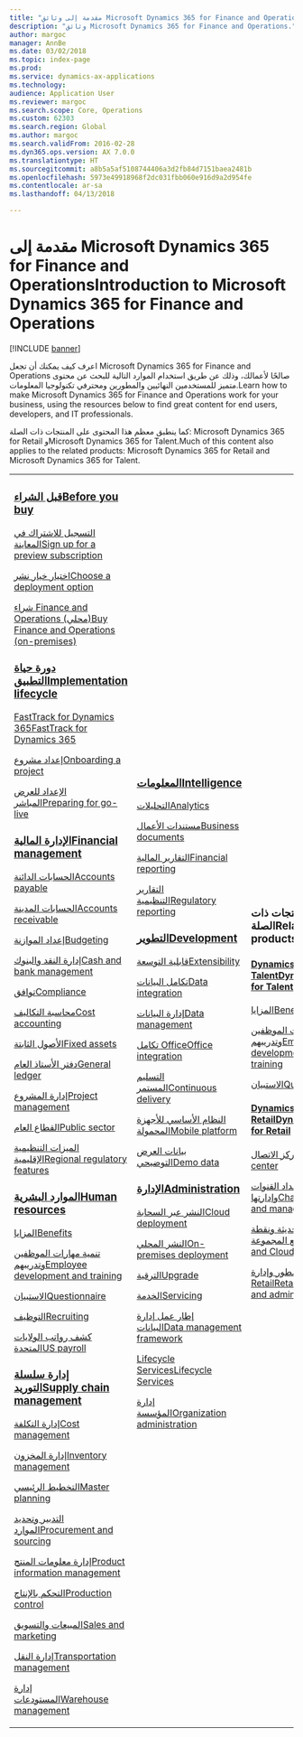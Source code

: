 ```yaml
---
title: "مقدمة إلى وثائق Microsoft Dynamics 365 for Finance and Operations"
description: "وثائق Microsoft Dynamics 365 for Finance and Operations."
author: margoc
manager: AnnBe
ms.date: 03/02/2018
ms.topic: index-page
ms.prod: 
ms.service: dynamics-ax-applications
ms.technology: 
audience: Application User
ms.reviewer: margoc
ms.search.scope: Core, Operations
ms.custom: 62303
ms.search.region: Global
ms.author: margoc
ms.search.validFrom: 2016-02-28
ms.dyn365.ops.version: AX 7.0.0
ms.translationtype: HT
ms.sourcegitcommit: a8b5a5af5108744406a3d2fb84d7151baea2481b
ms.openlocfilehash: 5973e49918968f2dc031fbb060e916d9a2d954fe
ms.contentlocale: ar-sa
ms.lasthandoff: 04/13/2018

---
```


# <a name="introduction-to-microsoft-dynamics-365-for-finance-and-operations"></a><span data-ttu-id="d5010-103">مقدمة إلى Microsoft Dynamics 365 for Finance and Operations</span><span class="sxs-lookup"><span data-stu-id="d5010-103">Introduction to Microsoft Dynamics 365 for Finance and Operations</span></span>
[!INCLUDE [banner](includes/banner.md)]

<span data-ttu-id="d5010-104">اعرف كيف يمكنك أن تجعل Microsoft Dynamics 365 for Finance and Operations صالحًا لأعمالك، وذلك عن طريق استخدام الموارد التالية للبحث عن محتوى متميز للمستخدمين النهائيين والمطورين ومحترفي تكنولوجيا المعلومات.</span><span class="sxs-lookup"><span data-stu-id="d5010-104">Learn how to make Microsoft Dynamics 365 for Finance and Operations work for your business, using the resources below to find great content for end users, developers, and IT professionals.</span></span> 

<span data-ttu-id="d5010-105">كما ينطبق معظم هذا المحتوى على المنتجات ذات الصلة: Microsoft Dynamics 365 for Retail وMicrosoft Dynamics 365 for Talent.</span><span class="sxs-lookup"><span data-stu-id="d5010-105">Much of this content also applies to the related products: Microsoft Dynamics 365 for Retail and Microsoft Dynamics 365 for Talent.</span></span> 

<table>
<colgroup>
<col width="33%" />
<col width="33%" />
<col width="33%" />
</colgroup>
<tbody>
<tr class="odd">
<td>
<h3><span data-ttu-id="d5010-106"><a href="get-started/before-you-buy.md">قبل الشراء</a></span><span class="sxs-lookup"><span data-stu-id="d5010-106"><a href="get-started/before-you-buy.md">Before you buy</a></span></span></h3>
<p><span data-ttu-id="d5010-107"><a href="../dev-itpro/dev-tools/sign-up-preview-subscription.md">التسجيل للاشتراك في المعاينة</a></span><span class="sxs-lookup"><span data-stu-id="d5010-107"><a href="../dev-itpro/dev-tools/sign-up-preview-subscription.md">Sign up for a preview subscription</a></span></span></p>
 <p><span data-ttu-id="d5010-108"><a href="../dev-itpro/deployment/choose-deployment-type.md">اختيار خيار نشر</a></span><span class="sxs-lookup"><span data-stu-id="d5010-108"><a href="../dev-itpro/deployment/choose-deployment-type.md">Choose a deployment option</a></span></span></p>
 <p><span data-ttu-id="d5010-109"><a href="get-started/purchase-on-premises.md">شراء Finance and Operations (محلي)</a></span><span class="sxs-lookup"><span data-stu-id="d5010-109"><a href="get-started/purchase-on-premises.md">Buy Finance and Operations (on-premises)</a></span></span></p>

<h3><span data-ttu-id="d5010-110"><a href="imp-lifecycle/implementation-lifecycle.md">دورة حياة التطبيق</a></span><span class="sxs-lookup"><span data-stu-id="d5010-110"><a href="imp-lifecycle/implementation-lifecycle.md">Implementation lifecycle</a></span></span></h3>
<p><span data-ttu-id="d5010-111"><a href="get-started/fasttrack-dynamics-365-overview.md">FastTrack for Dynamics 365</a></span><span class="sxs-lookup"><span data-stu-id="d5010-111"><a href="get-started/fasttrack-dynamics-365-overview.md">FastTrack for Dynamics 365</a></span></span></p>
<p><span data-ttu-id="d5010-112"><a href="imp-lifecycle/onboard.md">إعداد مشروع</a></span><span class="sxs-lookup"><span data-stu-id="d5010-112"><a href="imp-lifecycle/onboard.md">Onboarding a project</a></span></span></p>
<p><span data-ttu-id="d5010-113"><a href="imp-lifecycle/prepare-go-live.md">الإعداد للعرض المباشر</a></span><span class="sxs-lookup"><span data-stu-id="d5010-113"><a href="imp-lifecycle/prepare-go-live.md">Preparing for go-live</a></span></span></p>
  
<h3><span data-ttu-id="d5010-114"><a href="../financials/index.md">الإدارة المالية</a></span><span class="sxs-lookup"><span data-stu-id="d5010-114"><a href="../financials/index.md">Financial management</a></span></span></h3>
<p><span data-ttu-id="d5010-115"><a href="../financials/accounts-payable/accounts-payable.md">الحسابات الدائنة</a></span><span class="sxs-lookup"><span data-stu-id="d5010-115"><a href="../financials/accounts-payable/accounts-payable.md">Accounts payable</a></span></span></p>
<p><span data-ttu-id="d5010-116"><a href="../financials/accounts-receivable/accounts-receivable.md">الحسابات المدينة</a></span><span class="sxs-lookup"><span data-stu-id="d5010-116"><a href="../financials/accounts-receivable/accounts-receivable.md">Accounts receivable</a></span></span></p>
<p><span data-ttu-id="d5010-117"><a href="../financials/budgeting/budgeting-overview.md">إعداد الموازنة</a></span><span class="sxs-lookup"><span data-stu-id="d5010-117"><a href="../financials/budgeting/budgeting-overview.md">Budgeting</a></span></span></p>
<p><span data-ttu-id="d5010-118"><a href="../financials/cash-bank-management/cash-bank-management.md">إدارة النقد والبنوك</a></span><span class="sxs-lookup"><span data-stu-id="d5010-118"><a href="../financials/cash-bank-management/cash-bank-management.md">Cash and bank management</a></span></span></p>
<p><span data-ttu-id="d5010-119"><a href="../financials/general-ledger/audit-policy-rules.md">توافق</a></span><span class="sxs-lookup"><span data-stu-id="d5010-119"><a href="../financials/general-ledger/audit-policy-rules.md">Compliance</a></span></span></p>
<p><span data-ttu-id="d5010-120"><a href="../financials/cost-accounting/cost-accounting-home-page.md">محاسبة التكاليف</a></span><span class="sxs-lookup"><span data-stu-id="d5010-120"><a href="../financials/cost-accounting/cost-accounting-home-page.md">Cost accounting</a></span></span></p>
<p><span data-ttu-id="d5010-121"><a href="../financials/fixed-assets/fixed-assets.md">الأصول الثابتة</a></span><span class="sxs-lookup"><span data-stu-id="d5010-121"><a href="../financials/fixed-assets/fixed-assets.md">Fixed assets</a></span></span></p>
<p><span data-ttu-id="d5010-122"><a href="../financials/general-ledger/general-ledger.md">دفتر الأستاذ العام</a></span><span class="sxs-lookup"><span data-stu-id="d5010-122"><a href="../financials/general-ledger/general-ledger.md">General ledger</a></span></span></p>
<p><span data-ttu-id="d5010-123"><a href="../financials/project-management/overview-project-management-accounting.md">إدارة المشروع</a></span><span class="sxs-lookup"><span data-stu-id="d5010-123"><a href="../financials/project-management/overview-project-management-accounting.md">Project management</a></span></span></p>
<p><span data-ttu-id="d5010-124"><a href="../financials/public-sector/public-sector-functionality.md">القطاع العام</a></span><span class="sxs-lookup"><span data-stu-id="d5010-124"><a href="../financials/public-sector/public-sector-functionality.md">Public sector</a></span></span></p>
<p><span data-ttu-id="d5010-125"><a href="../dev-itpro/lcs-solutions/country-region.md">الميزات التنظيمية الإقليمية</a></span><span class="sxs-lookup"><span data-stu-id="d5010-125"><a href="../dev-itpro/lcs-solutions/country-region.md">Regional regulatory features</a></span></span></p>

<H3><span data-ttu-id="d5010-126"><a href="hr/hr-landing-page.md">الموارد البشرية</a></span><span class="sxs-lookup"><span data-stu-id="d5010-126"><a href="hr/hr-landing-page.md">Human resources</a></span></span></h3>
<p><span data-ttu-id="d5010-127"><a href="../talent/manage-benefit-program.md">المزايا</a></span><span class="sxs-lookup"><span data-stu-id="d5010-127"><a href="../talent/manage-benefit-program.md">Benefits</a></span></span></p>
<p><span data-ttu-id="d5010-128"><a href="../talent/performance-management-overview.md">تنمية مهارات الموظفين وتدريبهم</a></span><span class="sxs-lookup"><span data-stu-id="d5010-128"><a href="../talent/performance-management-overview.md">Employee development and training</a></span></span></p>
<p><span data-ttu-id="d5010-129"><a href="../talent/questionnaires.md">الاستبيان</a></span><span class="sxs-lookup"><span data-stu-id="d5010-129"><a href="../talent/questionnaires.md">Questionnaire</a></span></span></p>
<p><span data-ttu-id="d5010-130"><a href="hr/manage-recruiting-process.md">التوظيف</a></span><span class="sxs-lookup"><span data-stu-id="d5010-130"><a href="hr/manage-recruiting-process.md">Recruiting</a></span></span></p>
<p><span data-ttu-id="d5010-131"><a href="hr/localizations/noam-usa-payroll.md">كشف رواتب الولايات المتحدة</a></span><span class="sxs-lookup"><span data-stu-id="d5010-131"><a href="hr/localizations/noam-usa-payroll.md">US payroll</a></span></span></p>

<h3><span data-ttu-id="d5010-132"><a href="../supply-chain/index.md">إدارة سلسلة التوريد</a></span><span class="sxs-lookup"><span data-stu-id="d5010-132"><a href="../supply-chain/index.md">Supply chain management</a></span></span></h3>
<p><span data-ttu-id="d5010-133"><a href="../supply-chain/cost-management/costing-sheets.md">إدارة التكلفة</a></span><span class="sxs-lookup"><span data-stu-id="d5010-133"><a href="../supply-chain/cost-management/costing-sheets.md">Cost management</a></span></span></p>
<p><span data-ttu-id="d5010-134"><a href="../supply-chain/inventory/inventory-home-page.md">إدارة المخزون</a></span><span class="sxs-lookup"><span data-stu-id="d5010-134"><a href="../supply-chain/inventory/inventory-home-page.md">Inventory management</a></span></span></p>
<p><span data-ttu-id="d5010-135"><a href="../supply-chain/master-planning/master-plans.md">التخطيط الرئيسي</a></span><span class="sxs-lookup"><span data-stu-id="d5010-135"><a href="../supply-chain/master-planning/master-plans.md">Master planning</a></span></span></p>
<p><span data-ttu-id="d5010-136"><a href="../supply-chain/procurement/procurement-sourcing-overview.md">التدبير وتحديد الموارد</a></span><span class="sxs-lookup"><span data-stu-id="d5010-136"><a href="../supply-chain/procurement/procurement-sourcing-overview.md">Procurement and sourcing</a></span></span></p>
<p><span data-ttu-id="d5010-137"><a href="../supply-chain/pim/product-information.md">إدارة معلومات المنتج</a></span><span class="sxs-lookup"><span data-stu-id="d5010-137"><a href="../supply-chain/pim/product-information.md">Product information management</a></span></span></p>
<p><span data-ttu-id="d5010-138"><a href="../supply-chain/production-control/production-process-overview.md">التحكم بالإنتاج</a></span><span class="sxs-lookup"><span data-stu-id="d5010-138"><a href="../supply-chain/production-control/production-process-overview.md">Production control</a></span></span></p>
<p><span data-ttu-id="d5010-139"><a href="../supply-chain/sales-marketing/overview-sales-marketing.md">المبيعات والتسويق</a></span><span class="sxs-lookup"><span data-stu-id="d5010-139"><a href="../supply-chain/sales-marketing/overview-sales-marketing.md">Sales and marketing</a></span></span></p>
<p><span data-ttu-id="d5010-140"><a href="../supply-chain/transportation/transportation-management-overview.md">إدارة النقل</a></span><span class="sxs-lookup"><span data-stu-id="d5010-140"><a href="../supply-chain/transportation/transportation-management-overview.md">Transportation management</a></span></span></p>
<p><span data-ttu-id="d5010-141"><a href="../supply-chain/warehousing/warehouse-configuration.md">إدارة المستودعات</a></span><span class="sxs-lookup"><span data-stu-id="d5010-141"><a href="../supply-chain/warehousing/warehouse-configuration.md">Warehouse management</a></span></span></p>

</td>
<td>
<h3><span data-ttu-id="d5010-142"><a href="../dev-itpro/analytics/bi-reporting-home-page.md">المعلومات</a></span><span class="sxs-lookup"><span data-stu-id="d5010-142"><a href="../dev-itpro/analytics/bi-reporting-home-page.md">Intelligence</a></span></span></h3>
<p><span data-ttu-id="d5010-143"><a href="../dev-itpro/analytics/analytics.md">التحليلات</a></span><span class="sxs-lookup"><span data-stu-id="d5010-143"><a href="../dev-itpro/analytics/analytics.md">Analytics</a></span></span></p>
 <p><span data-ttu-id="d5010-144"><a href="../dev-itpro/analytics/document-reporting-services.md">مستندات الأعمال</a></span><span class="sxs-lookup"><span data-stu-id="d5010-144"><a href="../dev-itpro/analytics/document-reporting-services.md">Business documents</a></span></span></p>
<p><span data-ttu-id="d5010-145"><a href="../dev-itpro/analytics/financial-reporting-intro.md">التقارير المالية</a></span><span class="sxs-lookup"><span data-stu-id="d5010-145"><a href="../dev-itpro/analytics/financial-reporting-intro.md">Financial reporting</a></span></span></p>
<p><span data-ttu-id="d5010-146"><a href="../dev-itpro/analytics/general-electronic-reporting.md">التقارير التنظيمية</a></span><span class="sxs-lookup"><span data-stu-id="d5010-146"><a href="../dev-itpro/analytics/general-electronic-reporting.md">Regulatory reporting</a></span></span></p>



<h3><span data-ttu-id="d5010-147"><a href="../dev-itpro/dev-tools/developer-home-page.md">التطوير</span><span class="sxs-lookup"><span data-stu-id="d5010-147"><a href="../dev-itpro/dev-tools/developer-home-page.md">Development</span></span></h3>
<p><span data-ttu-id="d5010-148"><a href="../dev-itpro/extensibility/extensibility-home-page.md">قابلية التوسعة</a></span><span class="sxs-lookup"><span data-stu-id="d5010-148"><a href="../dev-itpro/extensibility/extensibility-home-page.md">Extensibility</a></span></span></p>

<p><span data-ttu-id="d5010-149"><a href="../dev-itpro/data-entities/integration-overview.md">تكامل البيانات</a></span><span class="sxs-lookup"><span data-stu-id="d5010-149"><a href="../dev-itpro/data-entities/integration-overview.md">Data integration</a></span></span></p>
<p><span data-ttu-id="d5010-150"><a href="../dev-itpro/data-entities/data-entities.md">إدارة البيانات</a></span><span class="sxs-lookup"><span data-stu-id="d5010-150"><a href="../dev-itpro/data-entities/data-entities.md">Data management</a></span></span></p>

<p><span data-ttu-id="d5010-151"><a href="../dev-itpro/office-integration/office-integration.md">تكامل Office</a></span><span class="sxs-lookup"><span data-stu-id="d5010-151"><a href="../dev-itpro/office-integration/office-integration.md">Office integration</a></span></span></p>
<p><span data-ttu-id="d5010-152"><a href="../dev-itpro/dev-tools/continuous-delivery-home-page.md">التسليم المستمر</a></span><span class="sxs-lookup"><span data-stu-id="d5010-152"><a href="../dev-itpro/dev-tools/continuous-delivery-home-page.md">Continuous delivery</a></span></span></p>
<p><span data-ttu-id="d5010-153"><a href="../dev-itpro/mobile-apps/platform/mobile-platform-home-page.md">النظام الأساسي للأجهزة المحمولة</a></span><span class="sxs-lookup"><span data-stu-id="d5010-153"><a href="../dev-itpro/mobile-apps/platform/mobile-platform-home-page.md">Mobile platform</a></span></span></p>
<p><span data-ttu-id="d5010-154"><a href="get-started/demo-data.md">بيانات العرض التوضيحي</a></span><span class="sxs-lookup"><span data-stu-id="d5010-154"><a href="get-started/demo-data.md">Demo data</a></span></span></p>

<h3><span data-ttu-id="d5010-155"><a href="../dev-itpro/sysadmin/system-administration-home-page.md">الإدارة</span><span class="sxs-lookup"><span data-stu-id="d5010-155"><a href="../dev-itpro/sysadmin/system-administration-home-page.md">Administration</span></span></h3>
<p><span data-ttu-id="d5010-156"><a href="../dev-itpro/deployment/cloud-deployment-overview.md">النشر عبر السحابة</a></span><span class="sxs-lookup"><span data-stu-id="d5010-156"><a href="../dev-itpro/deployment/cloud-deployment-overview.md">Cloud deployment</a></span></span></p>
<p><span data-ttu-id="d5010-157"><a href="../dev-itpro/deployment/on-premises-deployment-landing-page.md">النشر المحلي</a></span><span class="sxs-lookup"><span data-stu-id="d5010-157"><a href="../dev-itpro/deployment/on-premises-deployment-landing-page.md">On-premises deployment</a></span></span></p>
<p><span data-ttu-id="d5010-158"><a href="../dev-itpro/migration-upgrade/upgrade-home-page.md">الترقية</a></span><span class="sxs-lookup"><span data-stu-id="d5010-158"><a href="../dev-itpro/migration-upgrade/upgrade-home-page.md">Upgrade</a></span></span></p>
<p><span data-ttu-id="d5010-159"><a href="../dev-itpro/dev-tools/continuous-delivery-home-page.md#servicing">الخدمة</a></span><span class="sxs-lookup"><span data-stu-id="d5010-159"><a href="../dev-itpro/dev-tools/continuous-delivery-home-page.md#servicing">Servicing</a></span></span></p>
<p><span data-ttu-id="d5010-160"><a href="../dev-itpro/data-entities/data-entities.md">إطار عمل إدارة البيانات</a></span><span class="sxs-lookup"><span data-stu-id="d5010-160"><a href="../dev-itpro/data-entities/data-entities.md">Data management framework</a></span></span></p>
<p><span data-ttu-id="d5010-161"><a href="../dev-itpro/lifecycle-services/lcs.md">Lifecycle Services</a></span><span class="sxs-lookup"><span data-stu-id="d5010-161"><a href="../dev-itpro/lifecycle-services/lcs.md">Lifecycle Services</a></span></span></p>
<p><span data-ttu-id="d5010-162"><a href="organization-administration/organization-administration-home-page.md">إدارة المؤسسة</a></span><span class="sxs-lookup"><span data-stu-id="d5010-162"><a href="organization-administration/organization-administration-home-page.md">Organization administration</a></span></span></p>
</td>
<td>
<h3><span data-ttu-id="d5010-163">المنتجات ذات الصلة</span><span class="sxs-lookup"><span data-stu-id="d5010-163">Related products</span></span></h3>
<h4><span data-ttu-id="d5010-164"><a href="../talent/index.md">Dynamics 365 for Talent</a></span><span class="sxs-lookup"><span data-stu-id="d5010-164"><a href="../talent/index.md">Dynamics 365 for Talent</a></span></span></h4>
<p><span data-ttu-id="d5010-165"><a href="../talent/manage-benefit-program.md">المزايا</a></span><span class="sxs-lookup"><span data-stu-id="d5010-165"><a href="../talent/manage-benefit-program.md">Benefits</a></span></span></p>
<p><span data-ttu-id="d5010-166"><a href="../talent/performance-management-overview.md">تنمية مهارات الموظفين وتدريبهم</a></span><span class="sxs-lookup"><span data-stu-id="d5010-166"><a href="../talent/performance-management-overview.md">Employee development and training</a></span></span></p>
<p><span data-ttu-id="d5010-167"><a href="../talent/questionnaires.md">الاستبيان</a></span><span class="sxs-lookup"><span data-stu-id="d5010-167"><a href="../talent/questionnaires.md">Questionnaire</a></span></span></p>

<h4><span data-ttu-id="d5010-168"><a href="../retail/index.md">Dynamics 365 for Retail</a></span><span class="sxs-lookup"><span data-stu-id="d5010-168"><a href="../retail/index.md">Dynamics 365 for Retail</a></span></span></h4>
<p><span data-ttu-id="d5010-169"><a href="../retail/call-center-functionality.md">مركز الاتصال</span><span class="sxs-lookup"><span data-stu-id="d5010-169"><a href="../retail/call-center-functionality.md">Call center</span></span></p>
<p><span data-ttu-id="d5010-170"><a href="../retail/define-maintain-retail-channels.md">إعداد القنوات وإدارتها</span><span class="sxs-lookup"><span data-stu-id="d5010-170"><a href="../retail/define-maintain-retail-channels.md">Channel setup and management</span></span></p>
<p><span data-ttu-id="d5010-171"><a href="../retail/retail-peripherals-overview.md">نقطة البيع الحديثة ونقطة بيع المجموعة</span><span class="sxs-lookup"><span data-stu-id="d5010-171"><a href="../retail/retail-peripherals-overview.md">MPOS and Cloud POS</span></span></p>
<p><span data-ttu-id="d5010-172"><a href="../retail/dev-itpro/dev-retail-home-page.md">مطور وإدارة Retail</span><span class="sxs-lookup"><span data-stu-id="d5010-172"><a href="../retail/dev-itpro/dev-retail-home-page.md">Retail developer and administration</span></span></p>

</td>
</tr>

</tbody>
</table>

